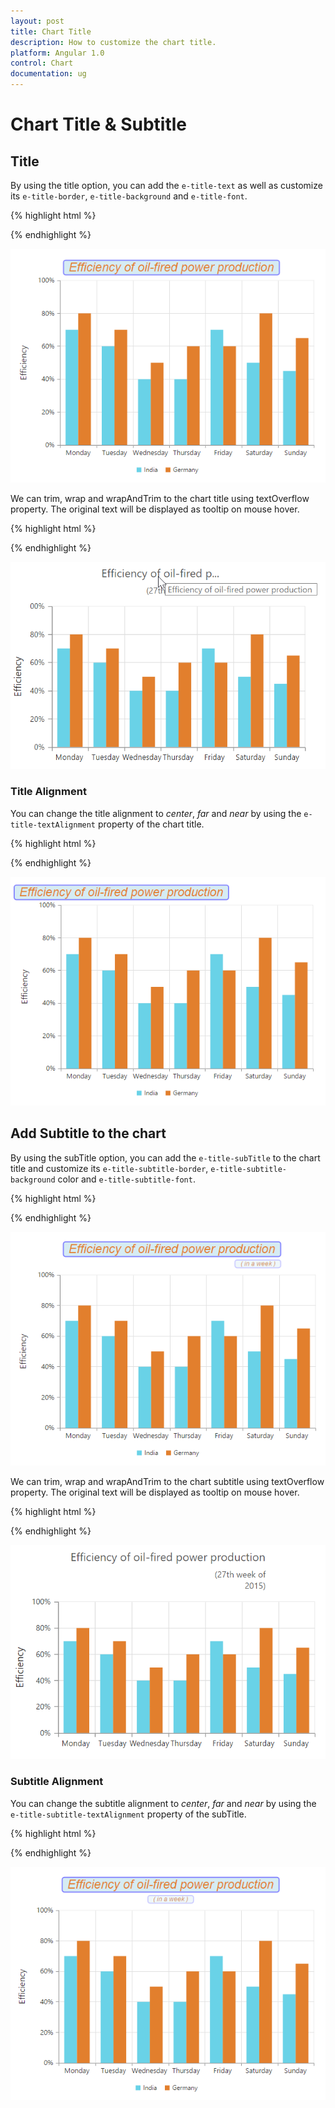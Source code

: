 ```yaml
---
layout: post
title: Chart Title
description: How to customize the chart title.
platform: Angular 1.0
control: Chart
documentation: ug
---
```


# Chart Title & Subtitle

## Title

By using the title option, you can add the `e-title-text` as well as customize its `e-title-border`,  `e-title-background` and `e-title-font`.

{% highlight html %}

<html xmlns="http://www.w3.org/1999/xhtml" lang="en" ng-app="ChartApp">
    <head>
        <title>Essential Studio for AngularJS: Chart</title>
        <!--CSS and Script file References -->
    </head>
    <body ng-controller="ChartCtrl">
        <div id="container" ej-chart e-title-text= "Efficiency of oil-fired power production" 
        e-title-background="lightblue" e-title-border-color="blue" e-title-border-width="2" 
        e-title-border-opacity="0.5"  e-title-border-cornerradius="4" e-title-font-fontfamily="Arial" 
        e-title-font-fontstyle="italic"  e-title-font-fontweight="normal" e-title-font-size="23px" >
        </div>
        <script>
        angular.module('ChartApp', ['ejangular'])
        .controller('ChartCtrl', function ($scope) {
                   });
        </script>
    </body>
</html>

{% endhighlight %}

![](Chart-Title_images/Chart-Title_img1.png)


We can trim, wrap and wrapAndTrim to the chart title using textOverflow property. The original text will be displayed as tooltip on mouse hover.


{% highlight html %}

 <html xmlns="http://www.w3.org/1999/xhtml" lang="en" ng-app="ChartApp">
    <head>
        <title>Essential Studio for AngularJS: Chart</title>
        <!--CSS and Script file References -->
    </head>
    <body ng-controller="ChartCtrl">
        <div id="container" ej-chart e-title-text= "Efficiency of oil-fired power production"  
        e-title-enabletrim="true"  e-title-maximumwidth="15" e-title-textoverflow="trim" >
        </div>
        <script>
        angular.module('ChartApp', ['ejangular'])
        .controller('ChartCtrl', function ($scope) {
                   });
        </script>
    </body>
</html>

{% endhighlight %}

![](Chart-Title_images/Chart-Title_img5.png)


### Title Alignment

You can change the title alignment to *center*, *far* and *near* by using the `e-title-textAlignment` property of the chart title. 

{% highlight html %}
<html xmlns="http://www.w3.org/1999/xhtml" lang="en" ng-app="ChartApp">
    <head>
        <title>Essential Studio for AngularJS: Chart</title>
        <!--CSS and Script file References -->
    </head>
    <body ng-controller="ChartCtrl">
        <div id="container" ej-chart e-title-text= "Efficiency of oil-fired power production"
        e-title-textalignment="near">
        </div>
        <script>
        angular.module('ChartApp', ['ejangular'])
        .controller('ChartCtrl', function ($scope) {
                   });
        </script>
    </body>
</html>

{% endhighlight %} 

![](Chart-Title_images/Chart-Title_img2.png)


## Add Subtitle to the chart

By using the subTitle option, you can add the `e-title-subTitle` to the chart title and customize its `e-title-subtitle-border`,  `e-title-subtitle-background` color and `e-title-subtitle-font`. 

{% highlight html %}

<html xmlns="http://www.w3.org/1999/xhtml" lang="en" ng-app="ChartApp">
    <head>
        <title>Essential Studio for AngularJS: Chart</title>
        <!--CSS and Script file References -->
    </head>
    <body ng-controller="ChartCtrl">
        <div id="container" ej-chart e-title-subtitle-text= "( in a week )"  
        e-title-subtitle-background="lightblue" 
        e-title-subtitle-border-color="blue" e-title-subtitle-border-width="2" 
        e-title-subtitle-border-opacity="0.5"  e-title-subtitle-border-cornerradius="4" 
        e-title-subtitle-font-fontfamily="Arial" e-title-subtitle-font-fontstyle="italic"
        e-title-subtitle-font-fontweight="normal" e-subtitle-title-font-size="23px" >
        </div>
        <script>
        angular.module('ChartApp', ['ejangular'])
        .controller('ChartCtrl', function ($scope) {
                   });
        </script>
    </body>
</html>


{% endhighlight %}

![](Chart-Title_images/Chart-Title_img3.png)

We can trim, wrap and wrapAndTrim to the chart subtitle using textOverflow property. The original text will be displayed as tooltip on mouse hover.

{% highlight html %}

 <html xmlns="http://www.w3.org/1999/xhtml" lang="en" ng-app="ChartApp">
    <head>
        <title>Essential Studio for AngularJS: Chart</title>
        <!--CSS and Script file References -->
    </head>
    <body ng-controller="ChartCtrl">
        <div id="container" ej-chart e-title-subtitle-text= "( in  a  week )"  
        e-title-subtitle-enabletrim="true"  e-title-subtitle-maximumwidth="50"
        e-title-subtitle-textoverflow="wrap" >
        </div>
        <script>
        angular.module('ChartApp', ['ejangular'])
        .controller('ChartCtrl', function ($scope) {
                   });
        </script>
    </body>
</html>


{% endhighlight %}

![](Chart-Title_images/Chart-Title_img6.png)

### Subtitle Alignment

You can change the subtitle alignment to *center*, *far* and *near* by using the `e-title-subtitle-textAlignment` property of the subTitle.

{% highlight html %}

<html xmlns="http://www.w3.org/1999/xhtml" lang="en" ng-app="ChartApp">
    <head>
        <title>Essential Studio for AngularJS: Chart</title>
        <!--CSS and Script file References -->
    </head>
    <body ng-controller="ChartCtrl">
        <div id="container" ej-chart e-title-subtitle-text= "( in  a  week )" 
         e-title-subtitle-textalignment="center" >
        </div>
        <script>
        angular.module('ChartApp', ['ejangular'])
        .controller('ChartCtrl', function ($scope) {
                   });
        </script>
    </body>
</html>

{% endhighlight %}

![](Chart-Title_images/Chart-Title_img4.png)

